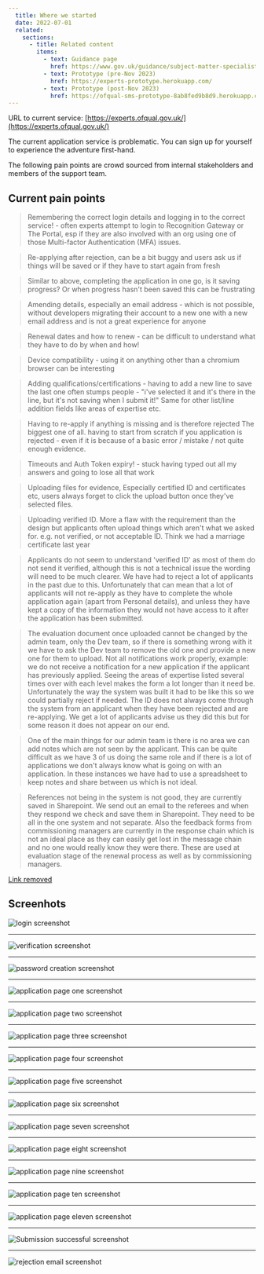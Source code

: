 ```yaml
---
  title: Where we started
  date: 2022-07-01
  related:
    sections:
      - title: Related content
        items:
          - text: Guidance page
            href: https://www.gov.uk/guidance/subject-matter-specialists-for-ofqual
          - text: Prototype (pre-Nov 2023)
            href: https://experts-prototype.herokuapp.com/
          - text: Prototype (post-Nov 2023)
            href: https://ofqual-sms-prototype-8ab8fed9b8d9.herokuapp.com/
---
```


URL to current service: [https://experts.ofqual.gov.uk/](https://experts.ofqual.gov.uk/)

The current application service is problematic. You can sign up for yourself to experience the adventure first-hand.

The following pain points are crowd sourced from internal stakeholders and members of the support team. 

## Current pain points

> Remembering the correct login details and logging in to the correct service! - often experts attempt to login to Recognition Gateway or The Portal, esp if they are also involved with an org using one of those Multi-factor Authentication (MFA) issues.
	 	
> Re-applying after rejection, can be a bit buggy and users ask us if things will be saved or if they have to start again from fresh

> Similar to above, completing the application in one go, is it saving progress? Or when progress hasn't been saved this can be frustrating

> Amending details, especially an email address - which is not possible, without developers migrating their account to a new one with a new email address and is not a great experience for anyone

> Renewal dates and how to renew - can be difficult to understand what they have to do by when and how!

> Device compatibility - using it on anything other than a chromium browser can be interesting

> Adding qualifications/certifications - having to add a new line to save the last one often stumps people - "i've selected it and it's there in the line, but it's not saving when I submit it!"
Same for other list/line addition fields like areas of expertise etc.
	 	
> Having to re-apply if anything is missing and is therefore rejected
> The biggest one of all. having to start from scratch if you application is rejected - even if it is because of a basic error / mistake / not quite  enough evidence.

> Timeouts and Auth Token expiry! - stuck having typed out all my answers and going to lose all that work

> Uploading files for evidence, Especially certified ID and certificates etc, users always 
forget to click the upload button once they've selected files.

> Uploading verified ID. More a flaw with the requirement than the design but applicants often upload things which aren't what we asked for. e.g. not verified, or not acceptable ID. Think we had a marriage certificate last year  

> Applicants do not seem to understand 'verified ID' as most of them do not send it verified, although this is not a technical issue the wording will need to be much clearer. We have had to reject a lot of applicants in the past due to this. Unfortunately that can mean that a lot of applicants will not re-apply as they have to complete the whole application again (apart from Personal details), and unless they have kept a copy of the information they would not have access to it after the application has been submitted. 

> The evaluation document once uploaded cannot be changed by the admin team, only the Dev team, so if there is something wrong with it we have to ask the Dev team to remove the old one and provide a new one for them to upload. Not all notifications work properly, example: we do not receive a notification for a new application if the applicant has previously applied.  Seeing the areas of expertise listed several times over with each level makes the form a lot longer than it need be. Unfortunately the way the system was built it had to be like this so we could partially reject if needed.  The ID does not always come through the system from an applicant when they have been rejected and are re-applying. We get a lot of applicants advise us they did this but for some reason it does not appear on our end. 

> One of the main things for our admin team is there is no area we can add notes which are not seen by the applicant. This can be quite difficult as we have 3 of us doing the same role and if there is a lot of applications we don't always know what is going on with an application. In these instances we have had to use a spreadsheet to keep notes and share between us which is not ideal.

> References not being in the system is not good, they are currently saved in Sharepoint. We send out an email to the referees and when they respond we check and save them in Sharepoint. They need to be all in the one system and not separate.  Also the feedback forms from commissioning managers are currently in the response chain which is not an ideal place as they can easily get lost in the message chain and no one would really know they were there. These are used at evaluation stage of the renewal process as well as by commissioning managers.

[Link removed](https://#)


## Screenhots

![login screenshot](picture1.png)

----

![verification screenshot](picture2.png)

----

![password creation screenshot](picture3.png)

----

![application page one screenshot](picture4.png)

----

![application page two screenshot](picture5.png)

----

![application page three screenshot](picture7.png)

----

![application page four screenshot](picture8.png)

----

![application page five screenshot](picture9.png)

----

![application page six screenshot](picture10.png)

----

![application page seven screenshot](picture11.png)

----

![application page eight screenshot](picture12.png)

----

![application page nine screenshot](picture13.png)

----

![application page ten screenshot](picture14.png)

----

![application page eleven screenshot](picture15.png)

----

![Submission successful screenshot](picture16.png)

----

![rejection email screenshot](picture17.png)

